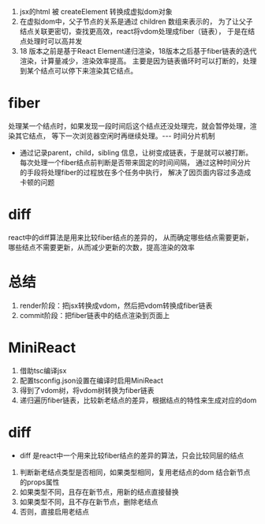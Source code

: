 1. jsx的html 被 createElement 转换成虚拟dom对象
2. 在虚拟dom中，父子节点的关系是通过 children 数组来表示的，
为了让父子结点关联更密切，查找更高效，react将vdom处理成fiber（链表），
于是在结点处理时可以高并发
3. 18 版本之前是基于React Element递归渲染，18版本之后基于fiber链表的迭代渲染，计算量减少，渲染效率提高。
主要是因为链表循环时可以打断的，处理到某个结点可以停下来渲染其它结点。

# fiber
处理某一个结点时，如果发现一段时间后这个结点还没处理完，就会暂停处理，渲染其它结点，
等下一次浏览器空闲时再继续处理。--- 时间分片机制

- 通过记录parent，child，sibling 信息，让树变成链表，于是就可以被打断。
每次处理一个fiber结点前判断是否带来固定的时间间隔，
通过这种时间分片的手段将处理fiber的过程放在多个任务中执行，
解决了因页面内容过多造成卡顿的问题

# diff
react中的diff算法是用来比较fiber结点的差异的，
从而确定哪些结点需要更新，哪些结点不需要更新，从而减少更新的次数，提高渲染的效率

# 总结
1. render阶段：把jsx转换成vdom，然后把vdom转换成fiber链表
2. commit阶段：把fiber链表中的结点渲染到页面上

# MiniReact
1. 借助tsc编译jsx
2. 配置tsconfig.json设置在编译时启用MiniReact
3. 得到了vdom树，将vdom树转换为fiber链表
4. 递归遍历fiber链表，比较新老结点的差异，根据结点的特性来生成对应的dom

# diff

- diff 是react中一个用来比较fiber结点的差异的算法，只会比较同层的结点

1. 判断新老结点类型是否相同，如果类型相同，复用老结点的dom 结合新节点的props属性
2. 如果类型不同，且存在新节点，用新的结点直接替换
3. 如果类型不同，且不存在新节点，删除老结点
4. 否则，直接启用老结点

